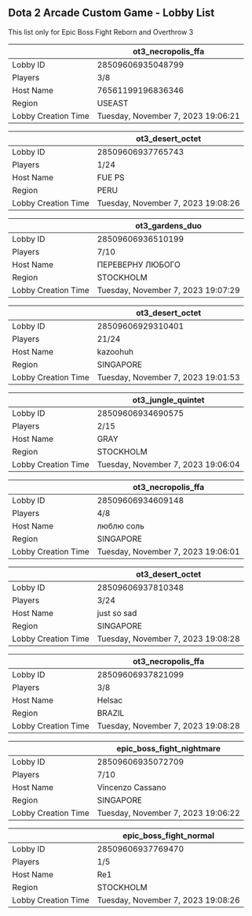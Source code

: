 ## Dota 2 Arcade Custom Game - Lobby List

This list only for Epic Boss Fight Reborn and Overthrow 3

|  | ot3_necropolis_ffa |
| ------ | ------ |
| Lobby ID | 28509606935048799 |
| Players | 3/8 |
| Host Name | 76561199196836346 |
| Region | USEAST |
| Lobby Creation Time | Tuesday, November 7, 2023 19:06:21 |


|  | ot3_desert_octet |
| ------ | ------ |
| Lobby ID | 28509606937765743 |
| Players | 1/24 |
| Host Name | FUE PS |
| Region | PERU |
| Lobby Creation Time | Tuesday, November 7, 2023 19:08:26 |


|  | ot3_gardens_duo |
| ------ | ------ |
| Lobby ID | 28509606936510199 |
| Players | 7/10 |
| Host Name | ПЕРЕВЕРНУ ЛЮБОГО |
| Region | STOCKHOLM |
| Lobby Creation Time | Tuesday, November 7, 2023 19:07:29 |


|  | ot3_desert_octet |
| ------ | ------ |
| Lobby ID | 28509606929310401 |
| Players | 21/24 |
| Host Name | kazoohuh |
| Region | SINGAPORE |
| Lobby Creation Time | Tuesday, November 7, 2023 19:01:53 |


|  | ot3_jungle_quintet |
| ------ | ------ |
| Lobby ID | 28509606934690575 |
| Players | 2/15 |
| Host Name | GRAY |
| Region | STOCKHOLM |
| Lobby Creation Time | Tuesday, November 7, 2023 19:06:04 |


|  | ot3_necropolis_ffa |
| ------ | ------ |
| Lobby ID | 28509606934609148 |
| Players | 4/8 |
| Host Name | люблю соль |
| Region | SINGAPORE |
| Lobby Creation Time | Tuesday, November 7, 2023 19:06:01 |


|  | ot3_desert_octet |
| ------ | ------ |
| Lobby ID | 28509606937810348 |
| Players | 3/24 |
| Host Name | just so sad |
| Region | SINGAPORE |
| Lobby Creation Time | Tuesday, November 7, 2023 19:08:28 |


|  | ot3_necropolis_ffa |
| ------ | ------ |
| Lobby ID | 28509606937821099 |
| Players | 3/8 |
| Host Name | Helsac |
| Region | BRAZIL |
| Lobby Creation Time | Tuesday, November 7, 2023 19:08:28 |


|  | epic_boss_fight_nightmare |
| ------ | ------ |
| Lobby ID | 28509606935072709 |
| Players | 7/10 |
| Host Name | Vincenzo Cassano |
| Region | SINGAPORE |
| Lobby Creation Time | Tuesday, November 7, 2023 19:06:22 |


|  | epic_boss_fight_normal |
| ------ | ------ |
| Lobby ID | 28509606937769470 |
| Players | 1/5 |
| Host Name | Re1 |
| Region | STOCKHOLM |
| Lobby Creation Time | Tuesday, November 7, 2023 19:08:26 |


